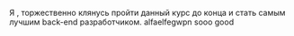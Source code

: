 Я , торжественно клянусь пройти данный курс до конца и стать самым лучшим back-end разработчиком.
alfaelfegwpn
sooo good